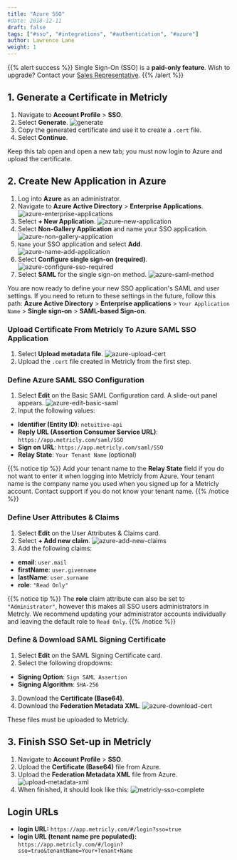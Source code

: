 ```yaml
---
title: "Azure SSO"
#date: 2018-12-11
draft: false
tags: ["#sso", "#integrations", "#authentication", "#azure"]
author: Lawrence Lane
weight: 1
---
```


{{% alert success %}}
Single Sign-On (SSO) is a **paid-only feature**. Wish to upgrade? Contact your [Sales Representative](mailto:sales@metricly.com).
{{% /alert %}}

## 1. Generate a Certificate in Metricly

1. Navigate to **Account Profile** > **SSO**.
2. Select **Generate**.
![generate](/images/_index/generate.png)
3. Copy the generated certificate and use it to create a `.cert` file.
4. Select **Continue**.

Keep this tab open and open a new tab; you must now login to Azure and upload the certificate.

## 2. Create New Application in Azure

1. Log into **Azure** as an administrator.
2. Navigate to **Azure Active Directory** > **Enterprise Applications**.
![azure-enterprise-applications](/images/sso-azure/azure-enterprise-applications.png)
3. Select **+ New Application**.
![azure-new-application](/images/sso-azure/azure-new-application.png)
4. Select **Non-Gallery Application** and name your SSO application.
![azure-non-gallery-application](/images/sso-azure/azure-non-gallery-application.png)
5. `Name` your SSO application and select **Add**.
![azure-name-add-application](/images/sso-azure/azure-name-add-application.png)
6. Select **Configure single sign-on (required)**.
![azure-configure-sso-required](/images/sso-azure/azure-configure-sso-required.png)
7. Select **SAML** for the single sign-on method.
![azure-saml-method](/images/sso-azure/azure-saml-method.png)

You are now ready to define your new SSO application's SAML and user settings. If you need to return to these settings in the future, follow this path: **Azure Active Directory** > **Enterprise applications** > `Your Application Name` > **Single sign-on** > **SAML-based Sign-on**.

### Upload Certificate From Metricly To Azure SAML SSO Application

1. Select **Upload metadata file**.
![azure-upload-cert](/images/sso-azure/azure-upload-cert.png)
2. Upload the `.cert` file created in Metricly from the first step.

### Define Azure SAML SSO Configuration

1. Select **Edit** on the Basic SAML Configuration card. A slide-out panel appears.
![azure-edit-basic-saml](/images/sso-azure/azure-edit-basic-saml.png)
2. Input the following values:
  - **Identifier (Entity ID)**: `netuitive-api`
  - **Reply URL (Assertion Consumer Service URL)**: `https://app.metricly.com/saml/SSO`
  - **Sign on URL**: `https://app.metricly.com/saml/SSO`
  - **Relay State**: `Your Tenant Name` (optional)

  {{% notice tip %}}
  Add your tenant name to the **Relay State** field if you do not want to enter it when logging into Metricly from Azure. Your tenant name is the company name you used when you signed up for a Metricly account. Contact support if you do not know your tenant name.
  {{% /notice %}}

### Define User Attributes & Claims
1. Select **Edit** on the User Attributes & Claims card.
2. Select **+ Add new claim**.
![azure-add-new-claims](/images/sso-azure/azure-add-new-claims.png)
3. Add the following claims:
  - **email**: `user.mail`
  - **firstName**: `user.givenname`
  - **lastName**: `user.surname`
  - **role**:  `"Read Only"`

  {{% notice tip %}}
  The **role** claim attribute can also be set to `"Administrator"`, however this makes all SSO users administrators in Metrcly. We recommend updating your administrator accounts individually and leaving the default role to `Read Only`.
  {{% /notice %}}

### Define & Download SAML Signing Certificate

1. Select **Edit** on the SAML Signing Certificate card.
2. Select the following dropdowns:
  - **Signing Option**: `Sign SAML Assertion`
  - **Signing Algorithm**: `SHA-256`
3. Download the **Certificate (Base64)**.
4. Download the **Federation Metadata XML**.
![azure-download-cert](/images/sso-azure/azure-download-cert.png)

These files must be uploaded to Metricly.

## 3. Finish SSO Set-up in Metricly

1. Navigate to **Account Profile** > **SSO**.
2. Upload the **Certificate (Base64)** file from Azure.
2. Upload the **Federation Metadata XML** file from Azure.
![upload-metadata-xml](/images/_index/upload-metadata-xml.png)
2. When finished, it should look like this:
![metricly-sso-complete](/images/sso-azure/metricly-sso-complete.png)

## Login URLs

- **login URL:** `https://app.metricly.com/#/login?sso=true`
- **login URL (tenant name pre populated):** `https://app.metricly.com/#/login?sso=true&tenantName=Your+Tenant+Name`
